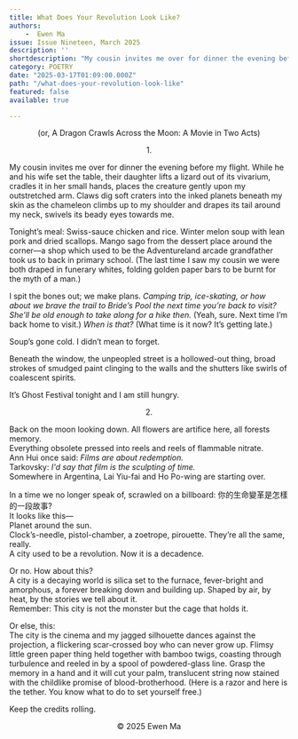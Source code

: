```yaml
---
title: What Does Your Revolution Look Like?
authors:
    -  Ewen Ma
issue: Issue Nineteen, March 2025
description: ''
shortdescription: "My cousin invites me over for dinner the evening before my flight. While he and his wife set the table, their daughter lifts a lizard out of its vivarium, cradles it in her small hands, places the creature gently upon my outstretched arm. Claws dig soft craters into the inked planets beneath my skin as the chameleon climbs up to my shoulder and drapes its tail around my neck, swivels its beady eyes towards me."
category: POETRY
date: "2025-03-17T01:09:00.000Z"
path: "/what-does-your-revolution-look-like"
featured: false
available: true

---
```


<p style="text-align: center;">(or, A Dragon Crawls Across the Moon: A Movie in Two Acts) </p>

<p style="text-align: center;">1. </p>

My cousin invites me over for dinner the evening before my flight. While he and his wife set the table, their daughter lifts a lizard out of its vivarium, cradles it in her small hands, places the creature gently upon my outstretched arm. Claws dig soft craters into the inked planets beneath my skin as the chameleon climbs up to my shoulder and drapes its tail around my neck, swivels its beady eyes towards me.

Tonight’s meal: Swiss-sauce chicken and rice. Winter melon soup with lean pork and dried scallops. Mango sago from the dessert place around the corner—a shop which used to be the Adventureland arcade grandfather took us to back in primary school. (The last time I saw my cousin we were both draped in funerary whites, folding golden paper bars to be burnt for the myth of a man.)

I spit the bones out; we make plans. <em>Camping trip, ice-skating, or how about we brave the trail to Bride’s Pool the next time you’re back to visit? She’ll be old enough to take along for a hike then.</em> (Yeah, sure. Next time I’m back home to visit.) <em>When is that?</em> (What time is it now? It’s getting late.)

Soup’s gone cold. I didn’t mean to forget.

Beneath the window, the unpeopled street is a hollowed-out thing, broad strokes of smudged paint clinging to the walls and the shutters like swirls of coalescent spirits. 

It’s Ghost Festival tonight and I am still hungry.

<p style="text-align: center;">2. </p>

Back on the moon looking down. All flowers are artifice here, all forests memory.<br />
Everything obsolete pressed into reels and reels of flammable nitrate.<br />
Ann Hui once said: <em>Films are about redemption.</em><br />
Tarkovsky: <em>I'd say that film is the sculpting of time.</em> <br />
Somewhere in Argentina, Lai Yiu-fai and Ho Po-wing are starting over. <br />

In a time we no longer speak of, scrawled on a billboard: 你的生命變革是怎樣的一段故事?<br />
It looks like this—<br />
Planet around the sun.<br />
Clock’s-needle, pistol-chamber, a zoetrope, pirouette. They’re all the same, really.<br />
A city used to be a revolution. Now it is a decadence.<br />

Or no. How about this?<br />
A city is a decaying world is silica set to the furnace, fever-bright and amorphous, a forever breaking down and building up. Shaped by air, by heat, by the stories we tell about it.<br />
Remember: This city is not the monster but the cage that holds it.<br />

Or else, this:<br />
The city is the cinema and my jagged silhouette dances against the projection, a flickering scar-crossed boy who can never grow up. Flimsy little green paper thing held together with bamboo twigs, coasting through turbulence and reeled in by a spool of powdered-glass line. Grasp the memory in a hand and it will cut your palm, translucent string now stained with the childlike promise of blood-brotherhood. (Here is a razor and here is the tether. You know what to do to set yourself free.)

Keep the credits rolling.



<p style="text-align: center;">© 2025 Ewen Ma </p>

